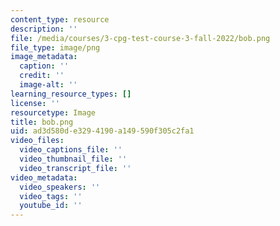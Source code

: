 ```yaml
---
content_type: resource
description: ''
file: /media/courses/3-cpg-test-course-3-fall-2022/bob.png
file_type: image/png
image_metadata:
  caption: ''
  credit: ''
  image-alt: ''
learning_resource_types: []
license: ''
resourcetype: Image
title: bob.png
uid: ad3d580d-e329-4190-a149-590f305c2fa1
video_files:
  video_captions_file: ''
  video_thumbnail_file: ''
  video_transcript_file: ''
video_metadata:
  video_speakers: ''
  video_tags: ''
  youtube_id: ''
---
```

